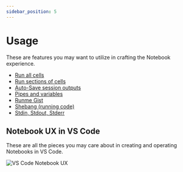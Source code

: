 ```yaml
---
sidebar_position: 5
---
```


# Usage

These are features you may want to utilize in crafting the Notebook experience.

- [Run all cells](/usage/run-all)
- [Run sections of cells](/usage/run-section)
- [Auto-Save session outputs](/usage/auto-save)
- [Pipes and variables](/usage/pipes-variables)
- [Runme Gist](/usage/runme-gist)
- [Shebang (running code)](/usage/shebang)
- [Stdin, Stdout, Stderr](/usage/stdin)

## Notebook UX in VS Code

These are all the pieces you may care about in creating and operating Notebooks in VS Code.

![VS Code Notebook UX](/img/vscode-notebook-ux.png)
